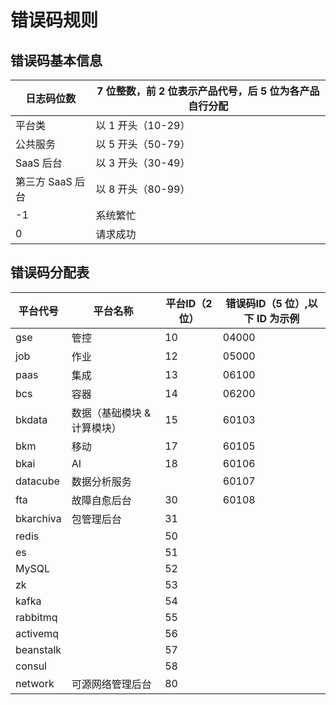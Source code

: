 # 错误码规则

## 错误码基本信息

|日志码位数  |7 位整数，前 2 位表示产品代号，后 5 位为各产品自行分配  |
|--|--|
|平台类 |以 1 开头（10-29）  |
|公共服务 | 以 5 开头（50-79）  |
|SaaS 后台 | 以 3 开头（30-49）  |
|第三方 SaaS 后台| 以 8 开头（80-99） |
|-1 | 系统繁忙  |
|0  |请求成功 |

## 错误码分配表

|平台代号|平台名称|平台ID（2 位）|错误码ID（5 位）,以下 ID 为示例|
|--|--|--|--|
|gse|管控|10|04000|
|job|作业|12|05000|
|paas|集成|13|06100|
|bcs|容器|14|06200|
|bkdata|数据（基础模块 & 计算模块）|15|60103|
|bkm|移动|17|60105|
|bkai|AI|18|60106|
|datacube|数据分析服务||60107|
|fta|故障自愈后台|30|60108|
|bkarchiva|包管理后台|31||
|redis||50||
|es||51||
|MySQL||52||
|zk||53||
|kafka||54||
|rabbitmq||55||
|activemq||56||
|beanstalk||57||
|consul||58||
|network|可源网络管理后台|80|||
